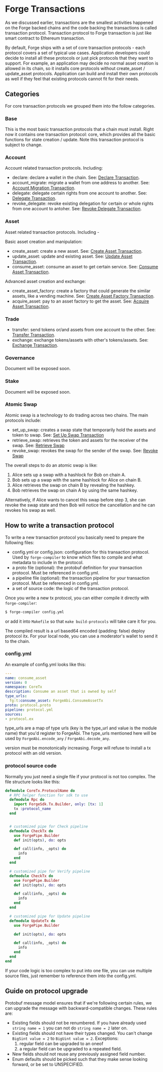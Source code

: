 # Forge Transactions

As we discussed earlier, transactions are the smallest activities happened on the Forge backed chains and the code backing the transactions is called transaction protocol. Transaction protocol to Forge transaction is just like smart contract to Ethereum transaction.

By default, Forge ships with a set of core transaction protocols - each protocol covers a set of typical use cases. Application developers could decide to install all these protocols or just pick protocols that they want to support. For example, an application may decide no normal asset creation is allowed in its chain, so it installs core protocols without create_asset / update_asset protocols. Application can build and install their own protocols as well if they feel that existing protocols cannot fit for their needs.

## Categories

For core transaction protocols we grouped them into the follow categories.

### Base

This is the most basic transaction protocols that a chain must install. Right now it contains one transaction protocol: core, which provides all the basic functions for state creation / update. Note this transaction protocol is subject to change.

### Account

Account related transaction protocols. Including:

* declare: declare a wallet in the chain. See: [Declare Transaction](account/declare).
* account_migrate: migrate a wallet from one address to another. See: [Account Migration Transaction](account/account_migrate).
* delegate: delegate certain rights from one account to another. See: [Delegate Transaction](account/delegate).
* revoke_delegate: revoke existing delegation for certain or whole rights from one account to antoher. See: [Revoke Delegate Transaction](account/revoke_delegate).

### Asset

Asset related transaction protocols. Including -

Basic asset creation and manipulation:

* create_asset: create a new asset. See: [Create Asset Transaction](asset/create_asset).
* update_asset: update and existing asset. See: [Update Asset Transaction](asset/update_asset).
* consume_asset: consume an asset to get certain service. See: [Consume Asset Transaction](asset/consume_asset).

Advanced asset creation and exchange:

* create_asset_factory: create a factory that could generate the similar assets, like a vending machine. See: [Create Asset Factory Transaction](asset/create_asset_factory).
* acquire_asset: pay to an asset factory to get the asset. See: [Acquire Asset Transaction](asset/acquire_asset).

### Trade

* transfer: send tokens or/and assets from one account to the other. See: [Transfer Transaction](trade/transfer).
* exchange: exchange tokens/assets with other's tokens/assets. See: [Exchange Transaction](trade/exchange).

### Governance

Document will be exposed soon.

### Stake

Document will be exposed soon.

### Atomic Swap

Atomic swap is a technology to do trading across two chains. The main protocols include:

  * set_up_swap: creates a swap state that temporarily hold the assets and token to swap. See: [Set Up Swap Transaction](atomic-swap/set_up.md)
  * retrieve_swap: retrieves the token and assets for the receiver of the swap. See: [Retrieve Swap](atomic-swap/retrieve.md)
  * revoke_swap: revokes the swap for the sender of the swap. See: [Revoke Swap](atomic-swap/revoke.md)

The overall steps to do an atomic swap is like:
  1. Alice sets up a swap with a hashlock for Bob on chain A.
  2. Bob sets up a swap with the same hashlock for Alice on chain B.
  3. Alice retrieves the swap on chain B by revealing the hashkey.
  4. Bob retrieves the swap on chain A by using the same hashkey.

Alternatively, if Alice wants to cancel this swap before step 3, she can revoke the swap state and then Bob will notice the cancellation and he can revokes his swap as well.

## How to write a transaction protocol

To write a new transaction protocol you basically need to prepare the following files:

* config.yml or config.json: configuration for this transaction protocol. Used by `forge-compiler` to know which files to compile and what metadata to include in the protocol.
* a proto file (optional): the protobuf definition for your transaction protocol. Must be referenced in config.yml.
* a pipeline file (optional): the transaction pipeline for your transaction protocol. Must be referenced in config.yml.
* a set of source code: the logic of the transaction protocol.

Once you write a new tx protocol, you can either compile it directly with `forge-compiler`:

```bash
$ forge-compiler config.yml
```

or add it into `Makefile` so that `make build-protocols` will take care it for you.

The compiled result is a url based64 encoded (padding: false) deploy protocol itx. For your local node, you can use a moderator's wallet to send it to the chain.

### config.yml

An example of config.yml looks like this:

```yml
---
name: consume_asset
version: 0
namespace: CoreTx
description: Consume an asset that is owned by self
type_urls:
  fg:t:consume_asset: ForgeAbi.ConsumeAssetTx
proto: protocol.proto
pipeline: protocol.yml
sources:
- protocol.ex
```

type_urls are a map of type urls (key is the type_url and value is the module name) that you'd register to ForgeAbi. The type_urls mentioned here will be used by `ForgeAbi.encode_any` / `ForgeAbi.decode_any`.

version must be monotonically increasing. Forge will refuse to install a tx protocol with an old version.

### protocol source code

Normally you just need a single file if your protocol is not too complex. The file structure looks like this:

```elixir
defmodule CoreTx.ProtocolName do
  # RPC helper function for sdk to use
  defmodule Rpc do
    import ForgeSdk.Tx.Builder, only: [tx: 1]
    tx :protocol_name
  end


  # customized pipe for Check pipeline
  defmodule CheckTx do
    use ForgePipe.Builder
    def init(opts), do: opts

    def call(info, _opts) do
      info
    end
  end

  # customized pipe for Verify pipeline
  defmodule CheckTx do
    use ForgePipe.Builder
    def init(opts), do: opts

    def call(info, _opts) do
      info
    end
  end

  # customized pipe for Update pipeline
  defmodule UpdateTx do
    use ForgePipe.Builder

    def init(opts), do: opts

    def call(info, _opts) do
      info
    end
  end
end
```

If your code logic is too complex to put into one file, you can use multiple source files, just remember to reference them into the config.yml.

## Guide on protocol upgrade

Protobuf message model ensures that if we're following certain rules, we can upgrade the message with backward-compatible changes. These rules are:

* Existing fields should not be renumbered. If you have already used `string name = 1` you can not do `string name = 2` later on.
* Existing fields should not have their types changed. You can't change `BigSint value = 2` to `BigUint value = 2`. Exceptions:
  1. regular field can be upgraded to an oneof
  2. a regular field can be upgraded to a repeated field.
* New fields should not reuse any previously assigned field number.
* Enum defaults should be picked such that they make sense looking forward, or be set to UNSPECIFIED.
